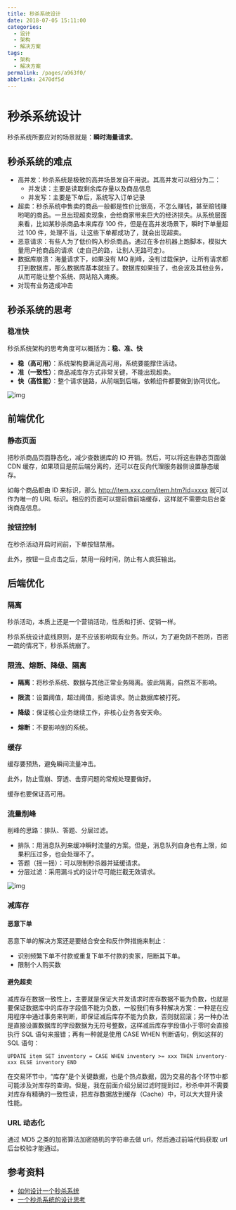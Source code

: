 ```yaml
---
title: 秒杀系统设计
date: 2018-07-05 15:11:00
categories: 
  - 设计
  - 架构
  - 解决方案
tags: 
  - 架构
  - 解决方案
permalink: /pages/a963f0/
abbrlink: 2470df5d
---
```


# 秒杀系统设计

秒杀系统所要应对的场景就是：**瞬时海量请求**。

## 秒杀系统的难点

- 高并发：秒杀系统是极致的高并场景发自不用说。其高并发可以细分为二：
  - 并发读：主要是读取剩余库存量以及商品信息
  - 并发写：主要是下单后，系统写入订单记录
- 超卖：秒杀系统中售卖的商品一般都是性价比很高，不怎么赚钱，甚至赔钱赚哟喝的商品。一旦出现超卖现象，会给商家带来巨大的经济损失。从系统层面来看，比如某秒杀商品本来库存 100 件，但是在高并发场景下，瞬时下单量超过 100 件，处理不当，让这些下单都成功了，就会出现超卖。
- 恶意请求：有些人为了低价购入秒杀商品，通过在多台机器上跑脚本，模拟大量用户抢商品的请求（走自己的路，让别人无路可走）。
- 数据库崩溃：海量请求下，如果没有 MQ 削峰，没有过载保护，让所有请求都打到数据库，那么数据库基本就挂了。数据库如果挂了，也会波及其他业务，从而可能让整个系统、网站陷入瘫痪。
- 对现有业务造成冲击

## 秒杀系统的思考

### 稳准快

秒杀系统架构的思考角度可以概括为：**稳、准、快**

- **稳（高可用）**：系统架构要满足高可用，系统要能撑住活动。
- **准（一致性）**：商品减库存方式非常关键，不能出现超卖。
- **快（高性能）**：整个请求链路，从前端到后端，依赖组件都要做到协同优化。

![img](https://raw.githubusercontent.com/dunwu/images/dev/snap/20200720073346.png)

## 前端优化

### 静态页面

把秒杀商品页面静态化，减少查数据库的 IO 开销。然后，可以将这些静态页面做 CDN 缓存，如果项目是前后端分离的，还可以在反向代理服务器侧设置静态缓存。

如每个商品都由 ID 来标识，那么 http://item.xxx.com/item.htm?id=xxxx 就可以作为唯一的 URL 标识。相应的页面可以提前做前端缓存，这样就不需要向后台查询商品信息。

### 按钮控制

在秒杀活动开启时间前，下单按钮禁用。

此外，按钮一旦点击之后，禁用一段时间，防止有人疯狂输出。

## 后端优化

### 隔离

秒杀活动，本质上还是一个营销活动，性质和打折、促销一样。

秒杀系统设计底线原则，是不应该影响现有业务。所以，为了避免防不胜防，百密一疏的情况下，秒杀系统崩了。

### 限流、熔断、降级、隔离

- **隔离**：将秒杀系统、数据与其他正常业务隔离。彼此隔离，自然互不影响。
- **限流**：设置阈值，超过阈值，拒绝请求。防止数据库被打死。

- **降级**：保证核心业务继续工作，非核心业务各安天命。

- **熔断**：不要影响别的系统。

### 缓存

缓存要预热，避免瞬间流量冲击。

此外，防止雪崩、穿透、击穿问题的常规处理要做好。

缓存也要保证高可用。

### 流量削峰

削峰的思路：排队、答题、分层过滤。

- 排队：用消息队列来缓冲瞬时流量的方案。但是，消息队列自身也有上限，如果积压过多，也会处理不了。
- 答题（摇一摇）：可以限制秒杀器并延缓请求。
- 分层过滤：采用漏斗式的设计尽可能拦截无效请求。

![img](https://raw.githubusercontent.com/dunwu/images/dev/snap/20200720094300.png)

### 减库存

#### 恶意下单

恶意下单的解决方案还是要结合安全和反作弊措施来制止：

- 识别频繁下单不付款或重复下单不付款的卖家，阻断其下单。
- 限制个人购买数

#### 避免超卖

减库存在数据一致性上，主要就是保证大并发请求时库存数据不能为负数，也就是要保证数据库中的库存字段值不能为负数，一般我们有多种解决方案：一种是在应用程序中通过事务来判断，即保证减后库存不能为负数，否则就回滚；另一种办法是直接设置数据库的字段数据为无符号整数，这样减后库存字段值小于零时会直接执行 SQL 语句来报错；再有一种就是使用 CASE WHEN 判断语句，例如这样的 SQL 语句：

```
UPDATE item SET inventory = CASE WHEN inventory >= xxx THEN inventory-xxx ELSE inventory END
```

在交易环节中，“库存”是个关键数据，也是个热点数据，因为交易的各个环节中都可能涉及对库存的查询。但是，我在前面介绍分层过滤时提到过，秒杀中并不需要对库存有精确的一致性读，把库存数据放到缓存（Cache）中，可以大大提升读性能。

### URL 动态化

通过 MD5 之类的加密算法加密随机的字符串去做 url，然后通过前端代码获取 url 后台校验才能通过。

## 参考资料

- [如何设计一个秒杀系统](https://time.geekbang.org/column/intro/127)
- [一个秒杀系统的设计思考](https://segmentfault.com/a/1190000020970562)
